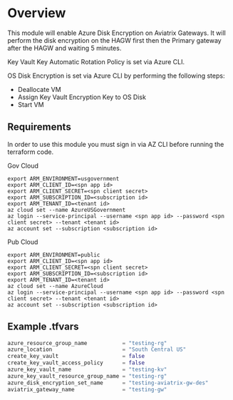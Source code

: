 # Overview

This module will enable Azure Disk Encryption on Aviatrix Gateways. It will perform the disk encryption on the HAGW first then the Primary gateway after the HAGW and waiting 5 minutes. 

Key Vault Key Automatic Rotation Policy is set via Azure CLI.

OS Disk Encryption is set via Azure CLI by performing the following steps:

- Deallocate VM
- Assign Key Vault Encryption Key to OS Disk
- Start VM

## Requirements

In order to use this module you must sign in via AZ CLI before running the terraform code.

Gov Cloud

```cli
export ARM_ENVIRONMENT=usgovernment
export ARM_CLIENT_ID=<spn app id>
export ARM_CLIENT_SECRET=<spn client secret>
export ARM_SUBSCRIPTION_ID=<subscription id>
export ARM_TENANT_ID=<tenant id>
az cloud set --name AzureUSGovernment
az login --service-principal --username <spn app id> --password <spn client secret> --tenant <tenant id>
az account set --subscription <subscription id>
```

Pub Cloud

```cli
export ARM_ENVIRONMENT=public
export ARM_CLIENT_ID=<spn app id>
export ARM_CLIENT_SECRET=<spn client secret>
export ARM_SUBSCRIPTION_ID=<subscription id>
export ARM_TENANT_ID=<tenant id>
az cloud set --name AzureCloud
az login --service-principal --username <spn app id> --password <spn client secret> --tenant <tenant id>
az account set --subscription <subscription id>
```

## Example .tfvars

```terraform
azure_resource_group_name           = "testing-rg"
azure_location                      = "South Central US"
create_key_vault                    = false
create_key_vault_access_policy      = false
azure_key_vault_name                = "testing-kv"
azure_key_vault_resource_group_name = "testing-rg"
azure_disk_encryption_set_name      = "testing-aviatrix-gw-des"
aviatrix_gateway_name               = "testing-gw"
```

